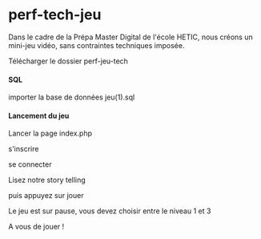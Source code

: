 # perf-tech-jeu
Dans le cadre de la Prépa Master Digital de l'école HETIC, nous créons un mini-jeu vidéo, sans contraintes techniques imposée.

Télécharger le dossier perf-jeu-tech

#### SQL ####
importer la base de données jeu(1).sql
####     ####


#### Lancement du jeu ####
Lancer la page index.php

s'inscrire

se connecter

Lisez notre story telling

puis appuyez sur jouer

Le jeu est sur pause, vous devez choisir entre le niveau 1 et 3

A vous de jouer !
